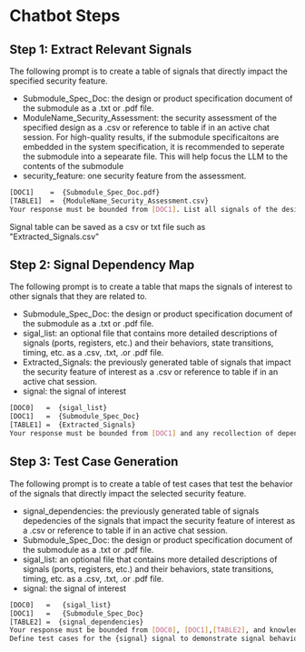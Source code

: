 # Chatbot Steps

## Step 1: Extract Relevant Signals
The following prompt is to create a table of signals that directly impact the specified security feature. <br>
- Submodule_Spec_Doc: the design or product specification document of the submodule as a .txt or .pdf file. <br>
- ModuleName_Security_Assessment: the security assessment of the specified design as a .csv or reference to table if in an active chat session.
For high-quality results, if the submodule specificaitons are embedded in the system specification, it is recommended to seperate the submodule into a sepearate file. This will help focus the LLM to the contents of the submodule <br>
- security_feature: one security feature from the assessment. <br>

```bash
[DOC1]    =  {Submodule_Spec_Doc.pdf}
[TABLE1]  =  {ModuleName_Security_Assessment.csv}
Your response must be bounded from [DOC1]. List all signals of the design that impact {security_feature}
```
Signal table can be saved as a csv or txt file such as "Extracted_Signals.csv"


## Step 2: Signal Dependency Map
The following prompt is to create a table that maps the signals of interest to other signals that they are related to.<br>
- Submodule_Spec_Doc: the design or product specification document of the submodule as a .txt or .pdf file. <br>
- sigal_list: an optional file that contains more detailed descriptions of signals (ports, registers, etc.) and their behaviors, state transitions, timing, etc. as a .csv, .txt, .or .pdf file.
- Extracted_Signals: the previously generated table of signals that impact the security feature of interest as a .csv or reference to table if in an active chat session.
- signal: the signal of interest
```bash
[DOC0]   =  {sigal_list}
[DOC1]   =  {Submodule_Spec_Doc}
[TABLE1] =  {Extracted_Signals}
Your response must be bounded from [DOC1] and any recollection of dependency graphs from computer architecture. Create a table to show what signals are related to the {signal} register. The table must include the signal and relationship description
```

## Step 3: Test Case Generation
The following prompt is to create a table of test cases that test the behavior of the signals that directly impact the selected security feature.<br>

- signal_dependencies: the previously generated table of signals depedencies of the signals that impact the security feature of interest as a .csv or reference to table if in an active chat session.
- Submodule_Spec_Doc: the design or product specification document of the submodule as a .txt or .pdf file. <br>
- sigal_list: an optional file that contains more detailed descriptions of signals (ports, registers, etc.) and their behaviors, state transitions, timing, etc. as a .csv, .txt, .or .pdf file.
- signal: the signal of interest
```bash
[DOC0]   =   {sigal_list}
[DOC1]   =   {Submodule_Spec_Doc}
[TABLE2] =  {signal_dependencies}
Your response must be bounded from [DOC0], [DOC1],[TABLE2], and knowledge of defining test cases for a Hardware Verification Test Plan.
Define test cases for the {signal} signal to demonstrate signal behavior and timing relationships for the design. The response must be a table that includes: Test case ID, Test name, test case description, stimulus description, and description of the expected behavior
```
